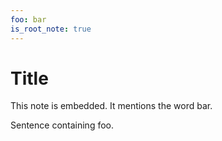 ```yaml
---
foo: bar
is_root_note: true
---
```


# Title

This note is embedded. It mentions the word bar.

Sentence containing foo.
